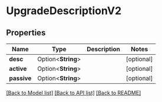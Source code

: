 # UpgradeDescriptionV2

## Properties

Name | Type | Description | Notes
------------ | ------------- | ------------- | -------------
**desc** | Option<**String**> |  | [optional]
**active** | Option<**String**> |  | [optional]
**passive** | Option<**String**> |  | [optional]

[[Back to Model list]](../README.md#documentation-for-models) [[Back to API list]](../README.md#documentation-for-api-endpoints) [[Back to README]](../README.md)



